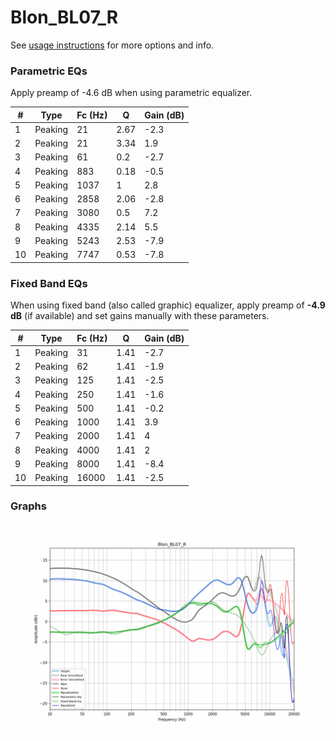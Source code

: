 # Blon_BL07_R
See [usage instructions](https://github.com/jaakkopasanen/AutoEq#usage) for more options and info.

### Parametric EQs
Apply preamp of -4.6 dB when using parametric equalizer.

|   # | Type    |   Fc (Hz) |    Q |   Gain (dB) |
|-----|---------|-----------|------|-------------|
|   1 | Peaking |        21 | 2.67 |        -2.3 |
|   2 | Peaking |        21 | 3.34 |         1.9 |
|   3 | Peaking |        61 | 0.2  |        -2.7 |
|   4 | Peaking |       883 | 0.18 |        -0.5 |
|   5 | Peaking |      1037 | 1    |         2.8 |
|   6 | Peaking |      2858 | 2.06 |        -2.8 |
|   7 | Peaking |      3080 | 0.5  |         7.2 |
|   8 | Peaking |      4335 | 2.14 |         5.5 |
|   9 | Peaking |      5243 | 2.53 |        -7.9 |
|  10 | Peaking |      7747 | 0.53 |        -7.8 |

### Fixed Band EQs
When using fixed band (also called graphic) equalizer, apply preamp of **-4.9 dB** (if available) and set gains manually with these parameters.

|   # | Type    |   Fc (Hz) |    Q |   Gain (dB) |
|-----|---------|-----------|------|-------------|
|   1 | Peaking |        31 | 1.41 |        -2.7 |
|   2 | Peaking |        62 | 1.41 |        -1.9 |
|   3 | Peaking |       125 | 1.41 |        -2.5 |
|   4 | Peaking |       250 | 1.41 |        -1.6 |
|   5 | Peaking |       500 | 1.41 |        -0.2 |
|   6 | Peaking |      1000 | 1.41 |         3.9 |
|   7 | Peaking |      2000 | 1.41 |         4   |
|   8 | Peaking |      4000 | 1.41 |         2   |
|   9 | Peaking |      8000 | 1.41 |        -8.4 |
|  10 | Peaking |     16000 | 1.41 |        -2.5 |

### Graphs
![](./Blon_BL07_R.png)
